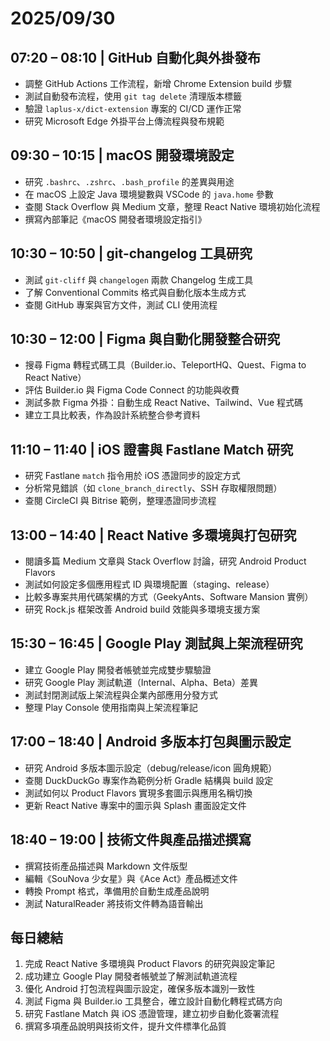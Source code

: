 # 2025/09/30

## 07:20 – 08:10 | GitHub 自動化與外掛發布
- 調整 GitHub Actions 工作流程，新增 Chrome Extension build 步驟  
- 測試自動發布流程，使用 `git tag delete` 清理版本標籤  
- 驗證 `laplus-x/dict-extension` 專案的 CI/CD 運作正常  
- 研究 Microsoft Edge 外掛平台上傳流程與發布規範  

## 09:30 – 10:15 | macOS 開發環境設定
- 研究 `.bashrc`、`.zshrc`、`.bash_profile` 的差異與用途  
- 在 macOS 上設定 Java 環境變數與 VSCode 的 `java.home` 參數  
- 查閱 Stack Overflow 與 Medium 文章，整理 React Native 環境初始化流程  
- 撰寫內部筆記《macOS 開發者環境設定指引》  

## 10:30 – 10:50 | git-changelog 工具研究
- 測試 `git-cliff` 與 `changelogen` 兩款 Changelog 生成工具  
- 了解 Conventional Commits 格式與自動化版本生成方式  
- 查閱 GitHub 專案與官方文件，測試 CLI 使用流程  

## 10:30 – 12:00 | Figma 與自動化開發整合研究
- 搜尋 Figma 轉程式碼工具（Builder.io、TeleportHQ、Quest、Figma to React Native）  
- 評估 Builder.io 與 Figma Code Connect 的功能與收費  
- 測試多款 Figma 外掛：自動生成 React Native、Tailwind、Vue 程式碼  
- 建立工具比較表，作為設計系統整合參考資料  

## 11:10 – 11:40 | iOS 證書與 Fastlane Match 研究
- 研究 Fastlane `match` 指令用於 iOS 憑證同步的設定方式  
- 分析常見錯誤（如 `clone_branch_directly`、SSH 存取權限問題）  
- 查閱 CircleCI 與 Bitrise 範例，整理憑證同步流程  

## 13:00 – 14:40 | React Native 多環境與打包研究
- 閱讀多篇 Medium 文章與 Stack Overflow 討論，研究 Android Product Flavors  
- 測試如何設定多個應用程式 ID 與環境配置（staging、release）  
- 比較多專案共用代碼架構的方式（GeekyAnts、Software Mansion 實例）  
- 研究 Rock.js 框架改善 Android build 效能與多環境支援方案  

## 15:30 – 16:45 | Google Play 測試與上架流程研究
- 建立 Google Play 開發者帳號並完成雙步驟驗證  
- 研究 Google Play 測試軌道（Internal、Alpha、Beta）差異  
- 測試封閉測試版上架流程與企業內部應用分發方式  
- 整理 Play Console 使用指南與上架流程筆記  

## 17:00 – 18:40 | Android 多版本打包與圖示設定
- 研究 Android 多版本圖示設定（debug/release/icon 圓角規範）  
- 查閱 DuckDuckGo 專案作為範例分析 Gradle 結構與 build 設定  
- 測試如何以 Product Flavors 實現多套圖示與應用名稱切換  
- 更新 React Native 專案中的圖示與 Splash 畫面設定文件  

## 18:40 – 19:00 | 技術文件與產品描述撰寫
- 撰寫技術產品描述與 Markdown 文件版型  
- 編輯《SouNova 少女星》與《Ace Act》產品概述文件  
- 轉換 Prompt 格式，準備用於自動生成產品說明  
- 測試 NaturalReader 將技術文件轉為語音輸出  

## 每日總結
1. 完成 React Native 多環境與 Product Flavors 的研究與設定筆記  
2. 成功建立 Google Play 開發者帳號並了解測試軌道流程  
3. 優化 Android 打包流程與圖示設定，確保多版本識別一致性  
4. 測試 Figma 與 Builder.io 工具整合，確立設計自動化轉程式碼方向  
5. 研究 Fastlane Match 與 iOS 憑證管理，建立初步自動化簽署流程  
6. 撰寫多項產品說明與技術文件，提升文件標準化品質
